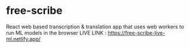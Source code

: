 # free-scribe
 React web based transcription & translation app that uses web workers to run ML models in the browser
LIVE LINK : https://free-scribe-live-ml.netlify.app/

